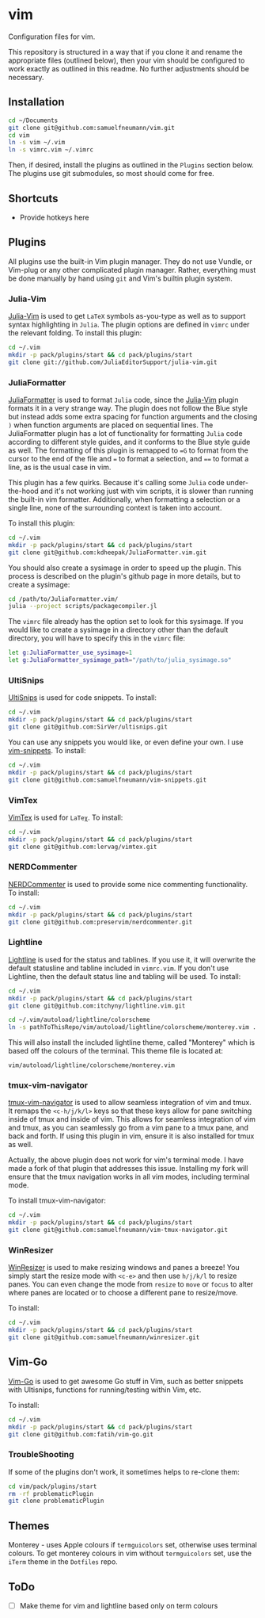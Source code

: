 # vim
Configuration files for vim.

This repository is structured in a way that if you clone it and rename the
appropriate files (outlined below), then your vim should be configured to work
exactly as outlined in this readme. No further adjustments should be necessary.

## Installation

```bash
cd ~/Documents
git clone git@github.com:samuelfneumann/vim.git
cd vim
ln -s vim ~/.vim
ln -s vimrc.vim ~/.vimrc
```

Then, if desired, install the plugins as outlined in the `Plugins` section
below. The plugins use git submodules, so most should come for free.

## Shortcuts
- Provide hotkeys here

## Plugins

All plugins use the built-in Vim plugin manager. They do not use Vundle, or
Vim-plug or any other complicated plugin manager. Rather, everything must be
done manually by hand using `git` and Vim's builtin plugin system.

### Julia-Vim

[Julia-Vim](https://github.com/JuliaEditorSupport/julia-vim/tree/master/keymap)
is used to get `LaTeΧ` symbols as-you-type as well as to support syntax
highlighting in `Julia`. The plugin options are defined in
`vimrc` under the relevant folding. To install this plugin:

```bash
cd ~/.vim
mkdir -p pack/plugins/start && cd pack/plugins/start
git clone git://github.com/JuliaEditorSupport/julia-vim.git
```
### JuliaFormatter
[JuliaFormatter](https://github.com/kdheepak/JuliaFormatter.vim) is used to
format `Julia` code, since the
[Julia-Vim](https://github.com/JuliaEditorSupport/julia-vim/tree/master/keymap)
plugin formats it in a very strange way. The plugin does not follow the Blue
style but instead adds some extra spacing for function arguments and the
closing `)` when function arguments are placed on sequential lines.
The JuliaFormatter plugin has a lot of
functionality for formatting `Julia` code according to different style guides,
and it conforms to the Blue style guide as well.
The formatting of this plugin is remapped to `=G` to format from the cursor to
the end of the file and `=` to format a selection, and `==` to format a line,
as is the usual case in vim.

This plugin has a few quirks. Because it's calling some `Julia` code
under-the-hood and it's not working just with vim scripts, it is slower
than running the built-in vim formatter. Additionally, when formatting a
selection or a single line, none of the surrounding context is taken into
account.

To install this plugin:
```bash
cd ~/.vim
mkdir -p pack/plugins/start && cd pack/plugins/start
git clone git@github.com:kdheepak/JuliaFormatter.vim.git
```

You should also create a sysimage in order to speed up the plugin. This process
is described on the plugin's github page in more details, but to create a
sysimage:

```bash
cd /path/to/JuliaFormatter.vim/
julia --project scripts/packagecompiler.jl
```

The `vimrc` file already has the option set to look for this sysimage. If you
would like to create a sysimage in a directory other than the default
directory, you will have to specify this in the `vimrc` file:

```bash
let g:JuliaFormatter_use_sysimage=1
let g:JuliaFormatter_sysimage_path="/path/to/julia_sysimage.so"
```

### UltiSnips
[UltiSnips](https://github.com/SirVer/ultisnips) is used for code snippets. To
install:

```bash
cd ~/.vim
mkdir -p pack/plugins/start && cd pack/plugins/start
git clone git@github.com:SirVer/ultisnips.git
```

You can use any snippets you would like, or even define your own. I use
[vim-snippets](https://github.com/honza/vim-snippets). To install:

```bash
cd ~/.vim
mkdir -p pack/plugins/start && cd pack/plugins/start
git clone git@github.com:samuelfneumann/vim-snippets.git
```

### VimTex
[VimTex](https://github.com/lervag/vimtex) is used for `LaTeχ`. To install:

```bash
cd ~/.vim
mkdir -p pack/plugins/start && cd pack/plugins/start
git clone git@github.com:lervag/vimtex.git
```

### NERDCommenter

[NERDCommenter](https://github.com/preservim/nerdcommenter) is used to provide
some nice commenting functionality. To install:

```bash
cd ~/.vim
mkdir -p pack/plugins/start && cd pack/plugins/start
git clone git@github.com:preservim/nerdcommenter.git
```

### Lightline

[Lightline](https://github.com/itchyny/lightline.vim) is used for the status
and tablines. If you use it, it will overwrite
the default statusline and tabline included in `vimrc.vim`. If you don't use
Lightline, then the default status line and tabling will be used. To install:

```bash
cd ~/.vim
mkdir -p pack/plugins/start && cd pack/plugins/start
git clone git@github.com:itchyny/lightline.vim.git

cd ~/.vim/autoload/lightline/colorscheme
ln -s pathToThisRepo/vim/autoload/lightline/colorscheme/monterey.vim .
```

This will also install the included lightline theme, called "Monterey" which
is based off the colours of the terminal. This theme file is located at:
```
vim/autoload/lightline/colorscheme/monterey.vim
```

### tmux-vim-navigator

[tmux-vim-navigator](https://github.com/christoomey/vim-tmux-navigator)
is used to allow seamless integration of vim and tmux. It
remaps the `<c-h/j/k/l>` keys so that these keys allow for pane switching
inside of tmux and inside of vim. This allows for seamless integration of vim
and tmux, as you can seamlessly go from a vim pane to a tmux pane, and back and
forth. If using this plugin in vim, ensure it is also installed for tmux as
well.

Actually, the above plugin does not work for vim's terminal mode. I have made a
fork of that plugin that addresses this issue. Installing my fork will ensure
that the tmux navigation works in all vim modes, including terminal mode.

To install tmux-vim-navigator:
```bash
cd ~/.vim
mkdir -p pack/plugins/start && cd pack/plugins/start
git clone git@github.com:samuelfneumann/vim-tmux-navigator.git
```

### WinResizer
[WinResizer](https://github.com/samuelfneumann/winresizer) is used to
make resizing windows and panes a breeze! You simply
start the resize mode with `<c-e>` and then use `h/j/k/l` to resize panes. You
can even change the mode from `resize` to `move` or `focus` to alter where
panes are located or to choose a different pane to resize/move.

To install:
```bash
cd ~/.vim
mkdir -p pack/plugins/start && cd pack/plugins/start
git clone git@github.com:samuelfneumann/winresizer.git
```

## Vim-Go
[Vim-Go](git@github.com:samuelfneumann/winresizer.git) is used to get
awesome Go stuff in Vim, such as better snippets with
Ultisnips, functions for running/testing within Vim, etc.

To install:
```bash
cd ~/.vim
mkdir -p pack/plugins/start && cd pack/plugins/start
git clone git@github.com:fatih/vim-go.git
```

### TroubleShooting

If some of the plugins don't work, it sometimes helps to re-clone them:
```bash
cd vim/pack/plugins/start
rm -rf problematicPlugin
git clone problematicPlugin
```

## Themes
Monterey - uses Apple colours if `termguicolors` set, otherwise uses terminal
colours. To get monterey colours in vim without `termguicolors` set, use the
`iTerm` theme in the `Dotfiles` repo.

## ToDo
- [ ] Make theme for vim and lightline based only on term colours
